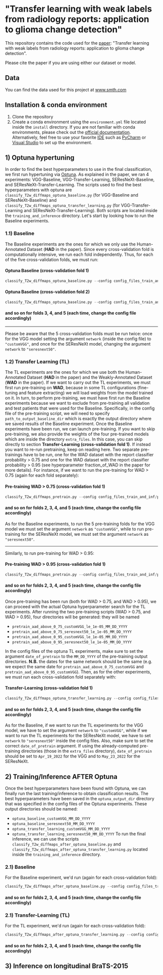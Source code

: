 # "Transfer learning with weak labels from radiology reports: application to glioma change detection"


This repository contains the code used for the [paper](add_link): 
"Transfer learning with weak labels from radiology reports: application to glioma change detection". 

Please cite the paper if you are using either our dataset or model.

## Data
You can find the data used for this project at www.smth.com

## Installation & conda environment
1) Clone the repository
2) Create a conda environment using the `environment.yml` file located inside the `install` directory. If you are not familiar with conda environments, 
please check out the [official documentation](https://docs.conda.io/projects/conda/en/latest/user-guide/tasks/manage-environments.html). Alternatively,
feel free to use your favorite [IDE](https://en.wikipedia.org/wiki/Integrated_development_environment) such as
[PyCharm](https://www.jetbrains.com/pycharm/download/#section=linux) or [Visual Studio](https://visualstudio.microsoft.com/downloads/) to set up the environment.

## 1) Optuna hypertuning
In order to find the best hyperparameters to use in the final classification, we first run hypertuning via [Optuna](https://optuna.org/).
As explained in the paper, we ran 4 experiments: VGG-Baseline, VGG-Transfer-Learning, SEResNeXt-Baseline, and SEResNeXt-Transfer-Learning.
The scripts used to find the best hyperparameters with optuna are `classify_T2w_diffmaps_optuna_baseline.py` (for VGG-Baseline and SEResNeXt-Baseline) and
`classify_T2w_diffmaps_optuna_transfer_learning.py` (for VGG-Transfer-Learning and SEResNeXt-Transfer-Learning). Both scripts are located inside the
`training_and_inference` directory. Let's start by looking how to run the Baseline experiments.
### 1.1) Baseline
The Baseline experiments are the ones for which we only use the Human-Annotated Dataset (**HAD** in the paper). Since every
cross-validation fold is computationally intensive, we run each fold independently.
Thus, for each of the five cross-validation folds, we must run:
#### Optuna Baseline (cross-validation fold 1)
```python
classify_T2w_diffmaps_optuna_baseline.py --config config_files_train_and_inf/optuna_hypertuning/optuna_baseline_f1.json
```
#### Optuna Baseline (cross-validation fold 2)
```python
classify_T2w_diffmaps_optuna_baseline.py --config config_files_train_and_inf/optuna_hypertuning/optuna_baseline_f2.json
```
#### and so on for folds 3, 4, and 5 (each time, change the config file accordingly)

---
Please be aware that the 5 cross-validation folds must be run twice: once for the VGG model setting the argument `network` (inside the config file) to `"customVGG"`,
and once for the SEResNeXt model, changing the argument `network` to `"seresnext50"`.

### 1.2) Transfer Learning (TL)
The TL experiments are the ones for which we use both the Human-Annotated Dataset (**HAD** in the paper) and the Weakly-Annotated Dataset (**WAD** in the paper).
If we want to carry out the TL experiments, we must first run pre-training on **WAD**, because in some TL configurations (fine-tuning and feature extracting)
we will load weights from the model trained on it. In turn, to perform pre-training, we must have first run the Baseline experiments because we want to exclude
from pre-training all validation and test patients that were used for the Baseline. Specifically, in the config file of the pre-training script, we will need
to specify `path_to_output_baseline_dir` which is exactly the output directory where we saved results of the Baseline experiment. Once the Baseline experiments
have been run, we can launch pre-training. If you want to skip pre-training, we also provide the weights of the four pre-trained models which are inside the
directory `extra_files`. In this case, you can skip directly to section **Transfer-Learning (cross-validation fold 1)**. If instead you want to re-run pretraining,
keep on reading here. Two separate pre-trainings have to be run, one for the WAD dataset with the report classifier probability > 0.75 and one for the WAD dataset
with the report classifier probability > 0.95 (see hyperparameter fraction_of_WAD in the paper for more details). For instance, if we want to run the pre-training
for WAD > 0.75 (again for each fold separately):
#### Pre-training WAD > 0.75 (cross-validation fold 1)
```python
classify_T2w_diffmaps_pretrain.py --config config_files_train_and_inf/pretrain_wad/pretrain_wad_above_0_75_f1.json
```
#### and so on for folds 2, 3, 4, and 5 (each time, change the config file accordingly)
As for the Baseline experiments, to run the 5 pre-training folds for the VGG model we must set the argument `network` as `"customVGG"`, while to run
pre-training for the SEResNeXt model, we must set the argument `network` as `"seresnext50"`.

---

Similarly, to run pre-training for WAD > 0.95:
#### Pre-training WAD > 0.95 (cross-validation fold 1)
```python
classify_T2w_diffmaps_pretrain.py --config config_files_train_and_inf/pretrain_wad/pretrain_wad_above_0_95_f1.json
```
#### and so on for folds 2, 3, 4, and 5 (each time, change the config file accordingly)

Once pre-training has been run (both for WAD > 0.75, and WAD > 0.95), we can proceed with the actual Optuna hyperparameter search for the TL experiments.
After running the two pre-training scripts (WAD > 0.75, and WAD > 0.95), four directories will be generated: they will be named
 * `pretrain_aad_above_0_75_customVGG_le_1e-05_MM_DD_YYYY`
 * `pretrain_aad_above_0_75_seresnext50_le_1e-05_MM_DD_YYYY`
 * `pretrain_aad_above_0_95_customVGG_le_1e-05_MM_DD_YYYY`
 * `pretrain_aad_above_0_95_seresnext50_le_1e-05_MM_DD_YYYY`

In the config files of the optuna TL experiments, make sure to set the argument `date_of_pretrain` to the `MM_DD_YYYY` of the pre-training output directories.
**N.B.** the dates for the same network should be the same (e.g. we expect the same date for `pretrain_aad_above_0_75_customVGG` and
`pretrain_aad_above_0_95_customVGG`). Then, as for the other experiments, we must run each cross-validation fold separately with:
#### Transfer-Learning (cross-validation fold 1)
```python
classify_T2w_diffmaps_optuna_transfer_learning.py --config config_files_train_and_inf/optuna_hypertuning/optuna_transfer_learning_f1.json
```
#### and so on for folds 2, 3, 4, and 5 (each time, change the config file accordingly)

As for the Baseline, if we want to run the TL experiments for the VGG model, we have to set the argument `network` to `"customVGG"`, while if we want
to run the TL experiments for the SEResNeXt model, we have to set `network` to `"seresnext50"` inside the config files. Also, make sure to set the correct
`date_of_pretrain` argument. If using the already-computed pre-training directories (those in the `extra_files` directory), `date_of_pretrain` should be
set to `Apr_19_2022` for the VGG and to `May_23_2022` for the SEResNeXt.

## 2) Training/Inference AFTER Optuna
Once the best hyperparameters have been found with Optuna, we can finally run the last training/inference to obtain classification results. The best
hyperparameters have been saved in the `optuna_output_dir` directory that was specified in the config files of the Optuna experiments. These output
directories should be named:
* `optuna_baseline_customVGG_MM_DD_YYYY`
* `optuna_baseline_seresnext50_MM_DD_YYYY`
* `optuna_transfer_learning_customVGG_MM_DD_YYYY`
* `optuna_transfer_learning_seresnext50_MM_DD_YYYY`
To run the final inference, we can use the scripts `classify_T2w_diffmaps_after_optuna_baseline.py` and 
`classify_T2w_diffmaps_after_optuna_transfer_learning.py` located inside the `training_and_inference` directory. 
### 2.1) Baseline
For the Baseline experiment, we'd run (again for each cross-validation fold):
```python
classify_T2w_diffmaps_after_optuna_baseline.py --config config_files_train_and_inf/after_optuna/config_t2_difference_baseline_after_optuna_f1.json
```
#### and so on for folds 2, 3, 4, and 5 (each time, change the config file accordingly)

### 2.1) Transfer-Learning (TL)
For the TL experiment, we'd run (again for each cross-validation fold):
```python
classify_T2w_diffmaps_after_optuna_transfer_learning.py --config config_files_train_and_inf/after_optuna/config_t2_difference_tl_after_optuna_f1.json
```
#### and so on for folds 2, 3, 4, and 5 (each time, change the config file accordingly)


## 3) Inference on longitudinal BraTS-2015
